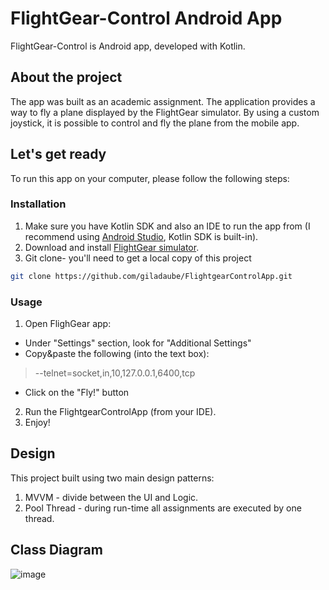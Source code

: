 # FlightGear-Control Android App
FlightGear-Control is Android app, developed with Kotlin.

## About the project
The app was built as an academic assignment. The application provides a way to fly a plane displayed by the FlightGear simulator. By using a custom joystick, it is possible to control and fly the plane from the mobile app.

## Let's get ready
To run this app on your computer, please follow the following steps:
### Installation
1. Make sure you have Kotlin SDK and also an IDE to run the app from (I recommend using [Android Studio](https://developer.android.com/studio), Kotlin SDK is built-in).
2. Download and install [FlightGear simulator](https://www.flightgear.org/download/).
3. Git clone- you'll need to get a local copy of this project
```bash
git clone https://github.com/giladaube/FlightgearControlApp.git
```
### Usage
1. Open FlighGear app:
  * Under "Settings" section, look for "Additional Settings"
  * Copy&paste the following (into the text box): 
  > --telnet=socket,in,10,127.0.0.1,6400,tcp
  * Click on the "Fly!" button
2. Run the FlightgearControlApp (from your IDE).
3. Enjoy!

## Design
This project built using two main design patterns:
1. MVVM - divide between the UI and Logic.
2. Pool Thread - during run-time all assignments are executed by one thread.  

## Class Diagram
![image](https://user-images.githubusercontent.com/39123326/123260772-a3cf8500-d4fe-11eb-8c53-3753ecd45359.png)
